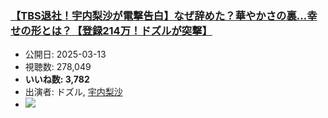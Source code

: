 ### [【TBS退社！宇内梨沙が電撃告白】なぜ辞めた？華やかさの裏…幸せの形とは？【登録214万！ドズルが突撃】](https://www.youtube.com/watch?v=p_FwWnfl7XI)
-   公開日: 2025-03-13
-   視聴数: 278,049
-   **いいね数: 3,782**
-   出演者: ドズル, [宇内梨沙](/rehacq_fan/people/宇内梨沙 "wikilink")
- [![](https://img.youtube.com/vi/p_FwWnfl7XI/hqdefault.jpg)](https://www.youtube.com/watch?v=p_FwWnfl7XI)
